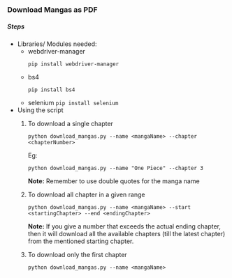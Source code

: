 ### Download Mangas as PDF

##### Steps

- Libraries/ Modules needed:
  - webdriver-manager
    ```
    pip install webdriver-manager
    ```
  - bs4
    ```
    pip install bs4
    ```
  - selenium
    `pip install selenium`
    &nbsp;
- Using the script
  1. To download a single chapter

     ```
     python download_mangas.py --name <mangaName> --chapter <chapterNumber>
     ```

     Eg:

     ```
     python download_mangas.py --name "One Piece" --chapter 3
     ```

     **Note:** Remember to use double quotes for the manga name

  2. To download all chapter in a given range

     ```
     python download_mangas.py --name <mangaName> --start <startingChapter> --end <endingChapter>
     ```

     **Note:** If you give a number that exceeds the actual ending chapter, then it will download all the available chapters (till the latest chapter) from the mentioned starting chapter.

  3. To download only the first chapter
     ```
     python download_mangas.py --name <mangaName>
     ```
